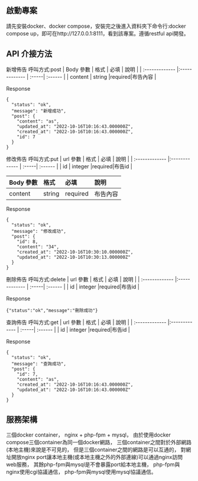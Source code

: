 ## 啟動專案

請先安裝docker、docker compose，安裝完之後進入資料夾下命令行:docker compose up，即可在http://127.0.0.1:8111，看到該專案。遵循restful api開發。

## API 介接方法
新增佈告
呼叫方式:post
| Body 參數      | 格式          | 必填  | 說明     |
| :------------- |:------------- | :-----| :------ |
| content        | string       |required|布告內容 |

Response
```
{
  "status": "ok",
  "message": "新增成功",
  "post": {
    "content": "as",
    "updated_at": "2022-10-16T10:16:43.000000Z",
    "created_at": "2022-10-16T10:16:43.000000Z",
    "id": 7
  }
}
```

修改佈告
呼叫方式:put
| url 參數      | 格式          | 必填  | 說明     |
| :------------- |:------------- | :-----| :------ |
| id        | integer       |required|布告id |

| Body 參數      | 格式          | 必填  | 說明     |
| :------------- |:------------- | :-----| :------ |
| content        | string       |required|布告內容 |

Response
```
{
  "status": "ok",
  "message": "修改成功",
  "post": {
    "id": 8,
    "content": "34",
    "created_at": "2022-10-16T10:30:10.000000Z",
    "updated_at": "2022-10-16T10:30:13.000000Z"
  }
}
```

刪除佈告
呼叫方式:delete
| url 參數      | 格式          | 必填  | 說明     |
| :------------- |:------------- | :-----| :------ |
| id        | integer       |required|布告id |

Response
```
{"status":"ok","message":"刪除成功"}
```

查詢佈告
呼叫方式:get
| url 參數      | 格式          | 必填  | 說明     |
| :------------- |:------------- | :-----| :------ |
| id        | integer       |required|布告id |

Response
```
{
  "status": "ok",
  "message": "查詢成功",
  "post": {
    "id": 7,
    "content": "as",
    "created_at": "2022-10-16T10:16:43.000000Z",
    "updated_at": "2022-10-16T10:16:43.000000Z"
  }
}
```

## 服務架構

三個docker container，
nginx + php-fpm + mysql，
由於使用docker compose三個container為同一個docker網路，
三個container之間對於外部網路(本地主機)來說是不可見的，
但是三個container之間的網路是可以互通的，
對網址開放nginx port讓本地主機(或本地主機之外的外部連線)可以通過nginx訪問web服務，
其餘php-fpm與mysql是不會暴露port給本地主機，
php-fpm與nginx使用cgi協議通信，
php-fpm與mysql使用mysql協議通信。

